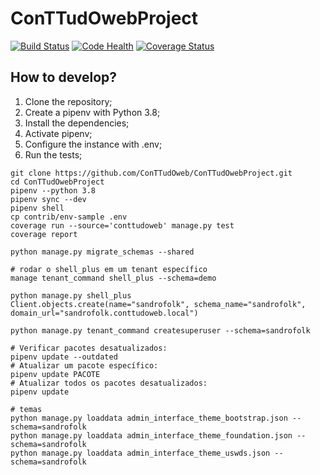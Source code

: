 # ConTTudOwebProject

[![Build Status](https://travis-ci.org/ConTTudOweb/ConTTudOwebProject.svg?branch=master)](https://travis-ci.org/ConTTudOweb/ConTTudOwebProject)
[![Code Health](https://landscape.io/github/ConTTudOweb/ConTTudOwebProject/master/landscape.svg?style=flat)](https://landscape.io/github/ConTTudOweb/ConTTudOwebProject/master)
[![Coverage Status](https://coveralls.io/repos/github/ConTTudOweb/ConTTudOwebProject/badge.svg?branch=master)](https://coveralls.io/github/ConTTudOweb/ConTTudOwebProject?branch=master)


## How to develop?

1. Clone the repository;
2. Create a pipenv with Python 3.8;
3. Install the dependencies;
4. Activate pipenv;
5. Configure the instance with .env;
6. Run the tests;

```console
git clone https://github.com/ConTTudOweb/ConTTudOwebProject.git
cd ConTTudOwebProject
pipenv --python 3.8
pipenv sync --dev
pipenv shell
cp contrib/env-sample .env
coverage run --source='conttudoweb' manage.py test
coverage report
```

```
python manage.py migrate_schemas --shared

# rodar o shell_plus em um tenant específico
manage tenant_command shell_plus --schema=demo

python manage.py shell_plus
Client.objects.create(name="sandrofolk", schema_name="sandrofolk", domain_url="sandrofolk.conttudoweb.local")

python manage.py tenant_command createsuperuser --schema=sandrofolk

# Verificar pacotes desatualizados:
pipenv update --outdated
# Atualizar um pacote específico:
pipenv update PACOTE
# Atualizar todos os pacotes desatualizados:
pipenv update
```

```
# temas
python manage.py loaddata admin_interface_theme_bootstrap.json --schema=sandrofolk
python manage.py loaddata admin_interface_theme_foundation.json --schema=sandrofolk
python manage.py loaddata admin_interface_theme_uswds.json --schema=sandrofolk
```
